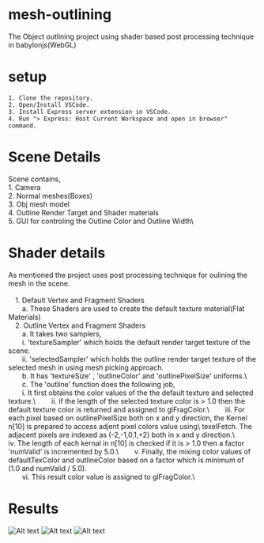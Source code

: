 # mesh-outlining
The Object outlining project using shader based post processing technique in babylonjs(WebGL)
# setup
    1. Clone the repository.
    2. Open/Install VSCode.
    3. Install Express server extension in VSCode. 
    4. Run "> Express: Host Current Workspace and open in browser" command.

# Scene Details 
  Scene contains,\
      1. Camera\
      2. Normal meshes(Boxes)\
      3. Obj mesh model\
      4. Outline Render Target and Shader materials\
      5. GUI for controling the Outline Color and Outline Width\

# Shader details
  As mentioned the project uses post processing technique for oulining the mesh in the scene.\
  \
      &emsp;1. Default Vertex and Fragment Shaders\
          &emsp;&emsp;a. These Shaders are used to create the default texture material(Flat Materials)\
      &emsp;2. Outline Vertex and Fragment Shaders\
          &emsp;&emsp;a. It takes two samplers,\
              &emsp;&emsp;i. 'textureSampler' which holds the default render target texture of the scene.\
              &emsp;&emsp;ii. 'selectedSampler' which holds the outline render target texture of the selected mesh in using mesh picking approach.\
          &emsp;&emsp;b. It has 'textureSize' , 'outlineColor' and 'outlinePixelSize' uniforms.\ 
          &emsp;&emsp;c. The 'outline' function does the following job,\
              &emsp;&emsp;i.   It first obtains the color values of the the default texture and selected texture.\ 
              &emsp;&emsp;ii.  if the length of the selected texture color is > 1.0 then the default texture color is returned and assigned to glFragColor.\ 
              &emsp;&emsp;iii. For each pixel based on outlinePixelSize both on x and y direction, the Kernel n[10] is prepared to access adjent pixel colors value using\  texelFetch. The adjacent pixels are indexed as (-2,-1,0,1,+2) both in x and y direction.\ 
              &emsp;&emsp;iv.  The length of each kernal in n[10] is checked if it is > 1.0 then a factor 'numValid' is incremented by 5.0.\ 
              &emsp;&emsp;v.   Finally, the mixing color values of defaultTexColor and outlineColor based on a factor which is minimum of (1.0 and numValid / 5.0).\
              &emsp;&emsp;vi.  This result color value is assigned to glFragColor.\

# Results 
![Alt text](/screenshots/Screenshot%202024-02-19%20at%207.44.57 PM.png?raw=true "Original Default Texture")
![Alt text](/screenshots/Screenshot%202024-02-19%20at%207.46.01 PM.png?raw=true "Floor Outline")
![Alt text](/screenshots/Screenshot%202024-02-19%20at%207.48.00 PM.png?raw=true "Mesh Outline")
